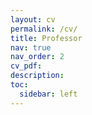```yaml
---
layout: cv
permalink: /cv/
title: Professor
nav: true
nav_order: 2
cv_pdf: 
description: 
toc:
  sidebar: left
---
```

